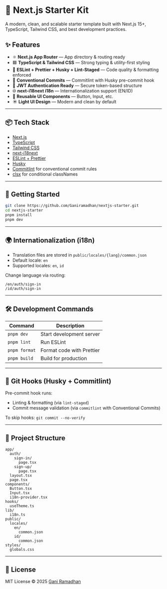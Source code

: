 # 🚀 Next.js Starter Kit

A modern, clean, and scalable starter template built with Next.js 15+, TypeScript, Tailwind CSS, and best development practices.

## ✨ Features

- ⚛️ **Next.js App Router** — App directory & routing ready
- 🟦 **TypeScript & Tailwind CSS** — Strong typing & utility-first styling
- 🧹 **ESLint + Prettier + Husky + Lint-Staged** — Code quality & formatting enforced
- 🧾 **Conventional Commits** — Commitlint with Husky pre-commit hook
- 🔐 **JWT Authentication Ready** — Secure token-based structure
- 🌐 **next-i18next i18n** — Internationalization support (EN/ID)
- 🧩 **Reusable UI Components** — Button, Input, etc.
- ☀️ **Light UI Design** — Modern and clean by default

---

## 📦 Tech Stack

- [Next.js](https://nextjs.org/)
- [TypeScript](https://www.typescriptlang.org/)
- [Tailwind CSS](https://tailwindcss.com/)
- [next-i18next](https://github.com/i18next/next-i18next)
- [ESLint + Prettier](https://eslint.org/)
- [Husky](https://typicode.github.io/husky/#/)
- [Commitlint](https://commitlint.js.org/) for conventional commit rules
- [clsx](https://github.com/lukeed/clsx) for conditional classNames

---

## 🚀 Getting Started

```bash
git clone https://github.com/Ganiramadhan/nextjs-starter.git
cd nextjs-starter
pnpm install
pnpm dev
```

---

## 🌍 Internationalization (i18n)

- Translation files are stored in `public/locales/{lang}/common.json`
- Default locale: `en`
- Supported locales: `en`, `id`

Change language via routing:
```
/en/auth/sign-in
/id/auth/sign-in
```

---

## 🛠️ Development Commands

| Command           | Description                     |
| ---------------- | ------------------------------- |
| `pnpm dev`        | Start development server        |
| `pnpm lint`       | Run ESLint                      |
| `pnpm format`     | Format code with Prettier       |
| `pnpm build`      | Build for production            |

---

## 🧹 Git Hooks (Husky + Commitlint)

Pre-commit hook runs:

- Linting & formatting (via `lint-staged`)
- Commit message validation (via `commitlint` with Conventional Commits)

To skip hooks: `git commit --no-verify`

---

## 📁 Project Structure

```
app/
  auth/
    sign-in/
      page.tsx
    sign-up/
      page.tsx
  layout.tsx
  page.tsx
components/
  Button.tsx
  Input.tsx
  i18n-provider.tsx
hooks/
  useTheme.ts
lib/
  i18n.ts
public/
  locales/
    en/
      common.json
    id/
      common.json
styles/
  globals.css

```

---

## 📄 License

MIT License © 2025 [Gani Ramadhan](https://github.com/Ganiramadhan)
